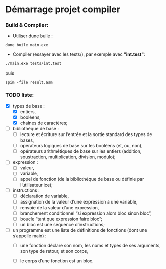 # Démarrage projet compiler

### Build & Compiler:
 - Utiliser dune buile :

```
dune buile main.exe
```

- Compiler (essayer avec les tests/), par exemple avec __"int.test"__:

```
./main.exe tests/int.test
```

puis

```
spim -file result.asm
```


### TODO liste: 
- [x] types de base :
	- [x] entiers,
	- [x] booléens,
	- [x] chaînes de caractères;

- [ ] bibliothèque de base :
	- [ ] lecture et écriture sur l’entrée et la sortie standard des types de bases,
	- [ ] opérateurs logiques de base sur les booléens (et, ou, non),
	- [ ] opérateurs arithmétiques de base sur les entiers (addition, soustraction, multiplication, division, modulo);

- [ ] expression :
	- [ ] valeur,
	- [ ] variable,
	- [ ] appel de fonction (de la bibliothèque de base ou définie par l’utilisateur·ice);

- [ ] instructions :
	- [ ] déclaration de variable,
	- [ ] assignation de la valeur d’une expression à une variable,
	- [ ] renvoie de la valeur d’une expression,
	- [ ] branchement conditionnel “si expression alors bloc sinon bloc”,
	- [ ] boucle “tant que expression faire bloc”;
	- [ ] un bloc est une séquence d’instructions;

- [ ] un programme est une liste de définitions de fonctions (dont une s’appelle main) :
	- [ ] une fonction déclare son nom, les noms et types de ses arguments, son type de retour, et son corps,
	- [ ] le corps d’une fonction est un bloc.


